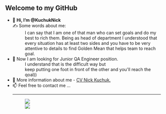 <html>
  <body>
   <h2> Welcome to my GitHub </h2>
    <ul>
      <dl>
      <li> 👋 <b>Hi, I’m @KuchukNick </b> </li>
        <dt></dt>
              ✍️ Some words about me: 
              <dd>I can say that I am one of that man who can set goals and do my <br>
               best to rich them. Being as head of department I understood that <br>
               every situation has at least two sides and you have to be very <br>
                attentive to details to find Golden Mean that helps team to reach goal.</dd>
      <li> 👀 Now I am looking for Junior QA Engineer position. </li>
      <dd> I understand that is the difficult way but <br>
           keep putting one foot in front of the other and you'll reach the qoal)) </dd>
      <li> 📝 More information about me - <a href="https://drive.google.com/file/d/1BEWbRyuO3AgtcHT0qzP77W3vgs5VANZs/view?usp=sharing"> CV Nick Kuchuk.</a></li>
      <li>📫 Feel free to contact me ...</li>
        <hr>
          <dd> <a href="mailto:KuchukNick@gmail.com"> <img src="https://img.shields.io/static/v1?style=for-the-badge&logo=gmail&label=&labelColor=A9A9A9&message=Mail%20me&color=EA4335"></a> <br>
          <a href="https://www.linkedin.com/in/nick-kuchuk"> <img src="https://img.shields.io/static/v1?style=for-the-badge&logo=LinkedIn&label=&logoColor=0A66C2&labelColor=A9A9A9&message=LinkedIn&color=0A66C2"> </a> </dd>
        
        
        
   </body>
</html>

<!---
KuchukNick/KuchukNick is a ✨ special ✨ repository because its `README.md` (this file) appears on your GitHub profile.
You can click the Preview link to take a look at your changes.
--->

